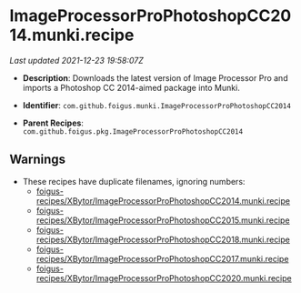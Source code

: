 # ImageProcessorProPhotoshopCC2014.munki.recipe

_Last updated 2021-12-23 19:58:07Z_

- **Description**: Downloads the latest version of Image Processor Pro and imports a Photoshop CC 2014-aimed package into Munki.

- **Identifier**: `com.github.foigus.munki.ImageProcessorProPhotoshopCC2014`

- **Parent Recipes**: `com.github.foigus.pkg.ImageProcessorProPhotoshopCC2014`

## Warnings

- These recipes have duplicate filenames, ignoring numbers:
    - [foigus-recipes/XBytor/ImageProcessorProPhotoshopCC2014.munki.recipe](/autopkg-dupe-tracker/foigus-recipes/XBytor/ImageProcessorProPhotoshopCC2014.munki.recipe)
    - [foigus-recipes/XBytor/ImageProcessorProPhotoshopCC2015.munki.recipe](/autopkg-dupe-tracker/foigus-recipes/XBytor/ImageProcessorProPhotoshopCC2015.munki.recipe)
    - [foigus-recipes/XBytor/ImageProcessorProPhotoshopCC2018.munki.recipe](/autopkg-dupe-tracker/foigus-recipes/XBytor/ImageProcessorProPhotoshopCC2018.munki.recipe)
    - [foigus-recipes/XBytor/ImageProcessorProPhotoshopCC2017.munki.recipe](/autopkg-dupe-tracker/foigus-recipes/XBytor/ImageProcessorProPhotoshopCC2017.munki.recipe)
    - [foigus-recipes/XBytor/ImageProcessorProPhotoshopCC2020.munki.recipe](/autopkg-dupe-tracker/foigus-recipes/XBytor/ImageProcessorProPhotoshopCC2020.munki.recipe)